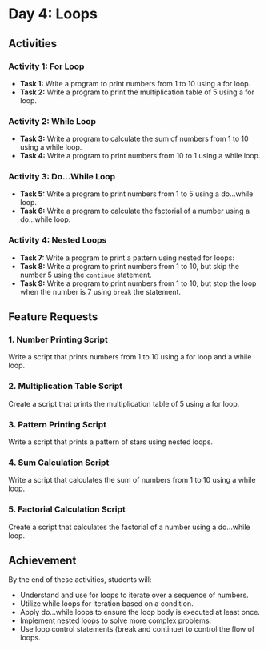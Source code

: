 # Day 4: Loops

## Activities

### Activity 1: For Loop

* **Task 1:** Write a program to print numbers from 1 to 10 using a for loop.
* **Task 2:** Write a program to print the multiplication table of 5 using a for loop.

### Activity 2: While Loop

* **Task 3:** Write a program to calculate the sum of numbers from 1 to 10 using a while loop.
* **Task 4:** Write a program to print numbers from 10 to 1 using a while loop.

### Activity 3: Do...While Loop

* **Task 5:** Write a program to print numbers from 1 to 5 using a do...while loop.
* **Task 6:** Write a program to calculate the factorial of a number using a do...while loop.

### Activity 4: Nested Loops

* **Task 7:** Write a program to print a pattern using nested for loops:
* **Task 8:** Write a program to print numbers from 1 to 10, but skip the number 5 using the `continue` statement.
* **Task 9:** Write a program to print numbers from 1 to 10, but stop the loop when the number is 7 using `break` the statement.

## Feature Requests

### 1. Number Printing Script

Write a script that prints numbers from 1 to 10 using a for loop and a while loop.

### 2. Multiplication Table Script

Create a script that prints the multiplication table of 5 using a for loop.

### 3. Pattern Printing Script

Write a script that prints a pattern of stars using nested loops.

### 4. Sum Calculation Script

Write a script that calculates the sum of numbers from 1 to 10 using a while loop.

### 5. Factorial Calculation Script

Create a script that calculates the factorial of a number using a do...while loop.

## Achievement

By the end of these activities, students will:

* Understand and use for loops to iterate over a sequence of numbers.
* Utilize while loops for iteration based on a condition.
* Apply do...while loops to ensure the loop body is executed at least once.
* Implement nested loops to solve more complex problems.
* Use loop control statements (break and continue) to control the flow of loops.